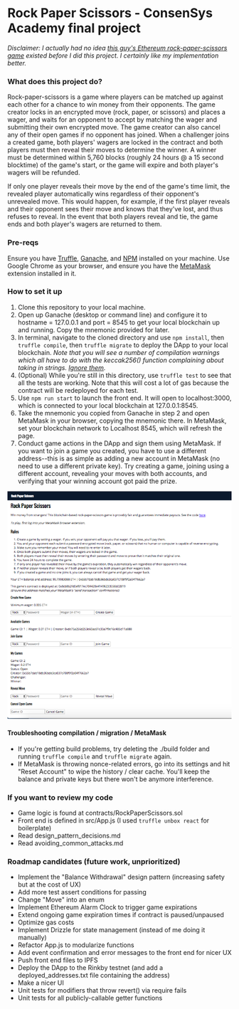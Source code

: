 # Rock Paper Scissors - ConsenSys Academy final project


*Disclaimer: I actually had no idea [this guy's Ethereum rock-paper-scissors game](https://github.com/SCBuergel/ethereum-rps) existed before I did this project. I certainly like my implementation better.*


### What does this project do?

Rock-paper-scissors is a game where players can be matched up against each other for a chance to win money from their opponents. The game creator locks in an encrypted move (rock, paper, or scissors) and places a wager, and waits for an opponent to accept by matching the wager and submitting their own encrypted move. The game creator can also cancel any of their open games if no opponent has joined. When a challenger joins a created game, both players' wagers are locked in the contract and both players must then reveal their moves to determine the winner. A winner must be determined within 5,760 blocks (roughly 24 hours @ a 15 second blocktime) of the game's start, or the game will expire and both player's wagers will be refunded.

If only one player reveals their move by the end of the game's time limit, the revealed player automatically wins regardless of their opponent's unrevealed move. This would happen, for example, if the first player reveals and their opponent sees their move and knows that they've lost, and thus refuses to reveal. In the event that both players reveal and tie, the game ends and both player's wagers are returned to them.


### Pre-reqs
Ensure you have [Truffle](https://truffleframework.com/), [Ganache](https://truffleframework.com/ganache), and [NPM](https://www.npmjs.com/) installed on your machine. Use Google Chrome as your browser, and ensure you have the [MetaMask](https://chrome.google.com/webstore/detail/metamask/nkbihfbeogaeaoehlefnkodbefgpgknn?hl=en) extension installed in it.


### How to set it up

1. Clone this repository to your local machine.
2. Open up Ganache (desktop or command line) and configure it to hostname = 127.0.0.1 and port = 8545 to get your local blockchain up and running. Copy the mnemonic provided for later.
3. In terminal, navigate to the cloned directory and use `npm install`, then `truffle compile`, then `truffle migrate` to deploy the DApp to your local blockchain. *Note that you will see a number of compilation warnings which all have to do with the keccak256() function complaining about taking in strings. [Ignore them](https://ethereum.stackexchange.com/questions/50592/what-does-warning-this-function-only-accepts-a-single-bytes-argument-please).*
4. (Optional) While you're still in this directory, use `truffle test` to see that all the tests are working. Note that this will cost a lot of gas because the contract will be redeployed for each test.
5. Use `npm run start` to launch the front end. It will open to localhost:3000, which is connected to your local blockchain at 127.0.0.1:8545.
6. Take the mnemonic you copied from Ganache in step 2 and open MetaMask in your browser, copying the mnemonic there. In MetaMask, set your blockchain network to Localhost 8545, which will refresh the page.
7. Conduct game actions in the DApp and sign them using MetaMask. If you want to join a game you created, you have to use a different address--this is as simple as adding a new account in MetaMask (no need to use a different private key). Try creating a game, joining using a different account, revealing your moves with both accounts, and verifying that your winning account got paid the prize.

![alt text](https://github.com/joelsfoster/rock-paper-scissors/blob/master/public/screenshot.png)


#### Troubleshooting compilation / migration / MetaMask
- If you're getting build problems, try deleting the ./build folder and running `truffle compile` and `truffle migrate` again.
- If MetaMask is throwing nonce-related errors, go into its settings and hit "Reset Account" to wipe the history / clear cache. You'll keep the balance and private keys but there won't be anymore interference.


### If you want to review my code

- Game logic is found at contracts/RockPaperScissors.sol
- Front end is defined in src/App.js (I used `truffle unbox react` for boilerplate)
- Read design_pattern_decisions.md
- Read avoiding_common_attacks.md


### Roadmap candidates (future work, unprioritized)

- Implement the "Balance Withdrawal" design pattern (increasing safety but at the cost of UX)
- Add more test assert conditions for passing
- Change "Move" into an enum
- Implement Ethereum Alarm Clock to trigger game expirations
- Extend ongoing game expiration times if contract is paused/unpaused
- Optimize gas costs
- Implement Drizzle for state management (instead of me doing it manually)
- Refactor App.js to modularize functions
- Add event confirmation and error messages to the front end for nicer UX
- Push front end files to IPFS
- Deploy the DApp to the Rinkby testnet (and add a deployed_addresses.txt file containing the address)
- Make a nicer UI
- Unit tests for modifiers that throw revert() via require fails
- Unit tests for all publicly-callable getter functions
